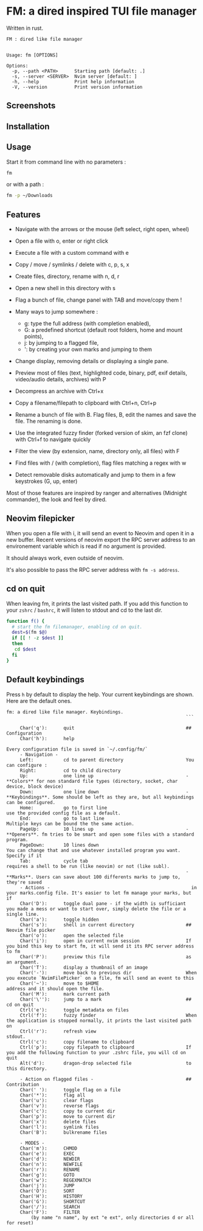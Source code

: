 # FM: a dired inspired TUI file manager

Written in rust.

```
FM : dired like file manager


Usage: fm [OPTIONS]

Options:
  -p, --path <PATH>      Starting path [default: .]
  -s, --server <SERVER>  Nvim server [default: ]
  -h, --help             Print help information
  -V, --version          Print version information
```

## Screenshots

## Installation

## Usage

Start it from command line with no parameters :

```sh
fm
```

or with a path :

```sh
fm -p ~/Downloads
```

## Features

- Navigate with the arrows or the mouse (left select, right open, wheel)
- Open a file with o, enter or right click
- Execute a file with a custom command with e
- Copy / move / symlinks / delete with c, p, s, x
- Create files, directory, rename with n, d, r
- Open a new shell in this directory with s
- Flag a bunch of file, change panel with TAB and move/copy them !
- Many ways to jump somewhere :

  - g: type the full address (with completion enabled),
  - G: a predefined shortcut (default root folders, home and mount points),
  - j: by jumping to a flagged file,
  - ': by creating your own marks and jumping to them

- Change display, removing details or displaying a single pane.
- Preview most of files (text, highlighted code, binary, pdf, exif details, video/audio details, archives) with P
- Decompress an archive with Ctrl+x
- Copy a filename/filepath to clipboard with Ctrl+n, Ctrl+p
- Rename a bunch of file with B. Flag files, B, edit the names and save the file. The renaming is done.
- Use the integrated fuzzy finder (forked version of skim, an fzf clone) with Ctrl+f to navigate quickly
- Filter the view (by extension, name, directory only, all files) with F
- Find files with / (with completion), flag files matching a regex with w
- Detect removable disks automatically and jump to them in a few keystrokes (G, up, enter)

Most of those features are inspired by ranger and alternatives (Midnight commander), the look and feel by dired.

## Neovim filepicker

When you open a file with i, it will send an event to Neovim and open it in a new buffer.
Recent versions of neovim export the RPC server address to an environement variable which is read if no argument
is provided.

It should always work, even outside of neovim.

It's also possible to pass the RPC server address with `fm -s address`.

## cd on quit

When leaving fm, it prints the last visited path.
If you add this function to your `zshrc` / `bashrc`, it will listen to stdout and cd to the last dir.

```bash
function f() {
  # start the fm filemanager, enabling cd on quit.
  dest=$(fm $@)
  if [[ ! -z $dest ]]
  then
   cd $dest
  fi
}
```

## Default keybindings

Press `h` by default to display the help.
Your current keybindings are shown. Here are the default ones.

````
fm: a dired like file manager. Keybindings.
                                                                  ```

     Char('q'):      quit                                         ## Configuration
     Char('h'):      help
                                                                  Every configuration file is saved in `~/.config/fm/`
     - Navigation -
     Left:           cd to parent directory                       You can configure :
     Right:          cd to child directory
     Up:             one line up                                  - **Colors** for non standard file types (directory, socket, char device, block device)
     Down:           one line down                                - **Keybindings**. Some should be left as they are, but all keybindings can be configured.
     Home:           go to first line                               use the provided config file as a default.
     End:            go to last line                                Multiple keys can be bound the the same action.
     PageUp:         10 lines up                                  - **Openers**. fm tries to be smart and open some files with a standard program.
     PageDown:       10 lines down                                  You can change that and use whatever installed program you want. Specify if it
     Tab:            cycle tab                                      requires a shell to be run (like neovim) or not (like subl).
                                                                  - **Marks**. Users can save about 100 differents marks to jump to, they're saved
     - Actions -                                                    in your marks.config file. It's easier to let fm manage your marks, but if
     Char('D'):      toggle dual pane - if the width is sufficiant  you made a mess or want to start over, simply delete the file or a single line.
     Char('a'):      toggle hidden
     Char('s'):      shell in current directory                   ## Neovim file picker
     Char('o'):      open the selected file
     Char('i'):      open in current nvim session                 If you bind this key to start fm, it will send it its RPC server address to fm
     Char('P'):      preview this file                            as an argument.
     Char('T'):      display a thumbnail of an image
     Char('-'):      move back to previous dir                    When you execute `NvimFilePicker` on a file, fm will send an event to this
     Char('~'):      move to $HOME                                address and it should open the file.
     Char('M'):      mark current path
     Char('\''):     jump to a mark                               ## cd on quit
     Ctrl('e'):      toggle metadata on files
     Ctrl('f'):      fuzzy finder                                 When the application is stopped normally, it prints the last visited path on
     Ctrl('r'):      refresh view                                 stdout.
     Ctrl('c'):      copy filename to clipboard
     Ctrl('p'):      copy filepath to clipboard                   If you add the following function to your .zshrc file, you will cd on quit
     Alt('d'):       dragon-drop selected file                    to this directory.

     - Action on flagged files -                                  ## Contribution
     Char(' '):      toggle flag on a file
     Char('*'):      flag all
     Char('u'):      clear flags
     Char('v'):      reverse flags
     Char('c'):      copy to current dir
     Char('p'):      move to current dir
     Char('x'):      delete files
     Char('l'):      symlink files
     Char('B'):      bulkrename files

     - MODES -
     Char('m'):      CHMOD
     Char('e'):      EXEC
     Char('d'):      NEWDIR
     Char('n'):      NEWFILE
     Char('r'):      RENAME
     Char('g'):      GOTO
     Char('w'):      REGEXMATCH
     Char('j'):      JUMP
     Char('O'):      SORT
     Char('H'):      HISTORY
     Char('G'):      SHORTCUT
     Char('/'):      SEARCH
     Char('F'):      FILTER
         (by name "n name", by ext "e ext", only directories d or all for reset)
````

